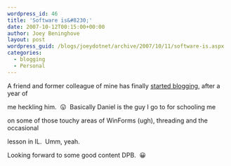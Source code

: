 ```yaml
---
wordpress_id: 46
title: 'Software is&#8230;'
date: 2007-10-12T00:15:00+00:00
author: Joey Beninghove
layout: post
wordpress_guid: /blogs/joeydotnet/archive/2007/10/11/software-is.aspx
categories:
  - blogging
  - Personal
---
```

A friend and former colleague of mine&nbsp;has finally [started blogging](http://blog.softwareishardwork.com/), after a year of
  
me heckling him.&nbsp; 😛&nbsp; Basically&nbsp;Daniel is the guy I go to for schooling me
  
on&nbsp;some of those touchy areas of WinForms (ugh), threading and the occasional
  
lesson in IL.&nbsp; Umm, yeah.

Looking forward to some good content DPB.&nbsp; 😀

&nbsp;